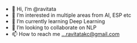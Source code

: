 - 👋 Hi, I’m @ravitata
- 👀 I’m interested in multiple areas from AI, ESP etc
- 🌱 I’m currently learning Deep Learning
- 💞️ I’m looking to collaborate on NLP
- 📫 How to reach me ...ravitatakc@gmail.com

<!---
ravitata/ravitata is a ✨ special ✨ repository because its `README.md` (this file) appears on your GitHub profile.
You can click the Preview link to take a look at your changes.
--->
